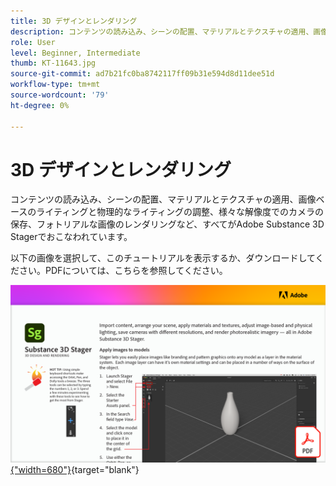 ```yaml
---
title: 3D デザインとレンダリング
description: コンテンツの読み込み、シーンの配置、マテリアルとテクスチャの適用、画像ベースのライティングと物理的なライティングの調整、様々な解像度でのカメラの保存、フォトリアルな画像のレンダリングをおこないます
role: User
level: Beginner, Intermediate
thumb: KT-11643.jpg
source-git-commit: ad7b21fc0ba8742117ff09b31e594d8d11dee51d
workflow-type: tm+mt
source-wordcount: '79'
ht-degree: 0%

---
```


# 3D デザインとレンダリング

コンテンツの読み込み、シーンの配置、マテリアルとテクスチャの適用、画像ベースのライティングと物理的なライティングの調整、様々な解像度でのカメラの保存、フォトリアルな画像のレンダリングなど、すべてがAdobe Substance 3D Stagerでおこなわれています。

以下の画像を選択して、このチュートリアルを表示するか、ダウンロードしてください。PDFについては、こちらを参照してください。

[![チュートリアルの最初のページの画像](assets/Substance3DStager.png){&quot;width=680&quot;}](assets/Adobe-Substance-Stager.pdf){target=&quot;blank&quot;}
